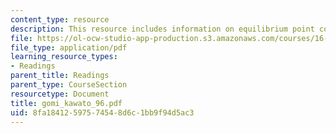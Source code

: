 ```yaml
---
content_type: resource
description: This resource includes information on equilibrium point control hypothesis.
file: https://ol-ocw-studio-app-production.s3.amazonaws.com/courses/16-423j-aerospace-biomedical-and-life-support-engineering-spring-2006/8fa18412597574548d6c1bb9f94d5ac3_gomi_kawato_96.pdf
file_type: application/pdf
learning_resource_types:
- Readings
parent_title: Readings
parent_type: CourseSection
resourcetype: Document
title: gomi_kawato_96.pdf
uid: 8fa18412-5975-7454-8d6c-1bb9f94d5ac3
---
```

